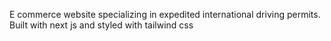 E commerce website specializing in expedited international driving permits. Built with next js and styled with tailwind css
